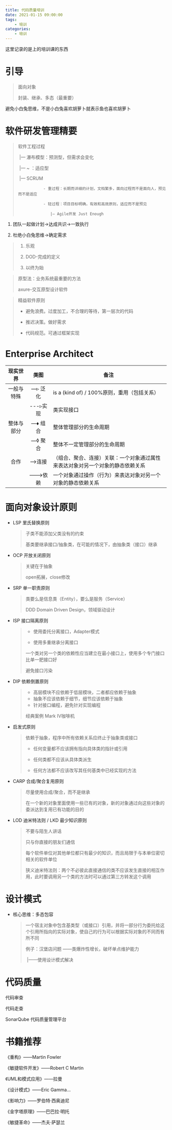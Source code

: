```yaml
---
title: 代码质量培训
date: 2021-01-15 09:00:00
tags: 
    - 培训
categories:
    - 培训
---
```


这里记录的是上的培训课的东西

<!--more-->

# 引导

> 面向对象
>
> 封装、继承、多态（最重要）

避免小白兔思维，不是小白兔喜欢胡萝卜就表示鱼也喜欢胡萝卜

# 软件研发管理精要

> 软件工程过程
>
> ​	|— 瀑布模型：预测型，但需求会变化
>
> ​	|— ~ ：适应型
>
> ​			|— SCRUM
>
>                - 重过程：长期而详细的计划，文档繁多，面向过程而不是面向人，预见而不是适应
> 
>                - 轻过程：项目目标明确，有效和高效原则，适应而不是预见
> 
>                   |— Agile开发 Just Enough

1. 团队一起做计划->达成共识->一致执行

2. 杜绝小白兔思维->确定需求

>1. 乐观
>
>2. DOD-完成的定义
>
>3. 以终为始

> 原型法：业务系统最重要的方法
>
> axure-交互原型设计软件

> 精益软件原则
>
>   - 避免浪费。过度加工，不合理的等待，第一层次的代码
> 
>   - 推迟决策。做好需求
> 
>   - 代码规范。可通过框架实现

# Enterprise Architect

|  现实世界  |   类图   | 备注                                                         |
| :--------: | :------: | ------------------------------------------------------------ |
| 一般与特殊 | —▹ 泛化  | is a (kind of) / 100%原则，重用（包括关系）                  |
|            | ---▹实现 | 类实现接口                                                   |
| 整体与部分 | —♦ 组合  | 整体管理部分的生命周期                                       |
|            | —◊ 聚合  | 整体不一定管理部分的生命周期                                 |
|    合作    |  —>连接  | （组合、聚合、连接）关联：一个对象通过属性来表达对象对另一个对象的静态依赖关系 |
|            | --->依赖 | 一个对象通过操作（行为）来表达对象对另一个对象的静态依赖关系 |

# 面向对象设计原则

- LSP 里氏替换原则

  > 子类不能添加父类没有的约束
  >
  > 基类要继承接口/抽象类，在可能的情况下，由抽象类（接口）继承

- OCP 开放关闭原则

  > 关键在于抽象
  >
  > open拓展，close修改

- SRP 单一职责原则

  > 类要么是信息类（Entity），要么是服务（Service）
  >
  > DDD Domain Driven Design，领域驱动设计

- ISP 接口隔离原则

  > - 使用委托分离接口，Adapter模式
  >
  > - 使用多重继承分离接口
  >
  > 一个类对另一个类的依赖性应当建立在最小接口上，使用多个专门接口比单一肥接口好
  >
  > 避免接口污染

- DIP 依赖倒置原则

  > - 高层模块不应依赖于低层模块，二者都应依赖于抽象
  > - 抽象不应该依赖于细节，细节应该依赖于抽象
  > - 针对接口编程，避免针对实现编程
  >
  > 经典案例 Mark IV咖啡机

- 启发式原则

  > 依赖于抽象，程序中所有依赖关系应终止于抽象类或接口
  >
  > - 任何变量都不应该拥有指向具体类的指针或引用
  >
  > - 任何类都不应该从具体类派生
  >
  > - 任何方法都不应该改写其任何基类中已经实现的方法

- CARP 合成/聚合复用原则

  > 尽量使用合成/聚合，而不是继承
  >
  > 在一个新的对象里面使用一些已有的对象，新的对象通过向这些对象的委派达到复用已有功能的目的

- LOD 迪米特法则 / LKD 最少知识原则

  > 不要与陌生人讲话
  >
  > 只与你直接的朋友们通信
  >
  > 每个软件单位对其他单位都只有最少的知识，而且局限于与本单位密切相关的软件单位
  >
  > 狭义迪米特法则：两个不必彼此直接通信的类不应该发生直接的相互作用，此时要调用另一个类的方法时可以通过第三方转发这个调用

# 设计模式

- 核心思维：多态包容

  > 一个宿主对象中包含基类型（或接口）引用，并将一部分行为委托给这个引用所指向的实际对象，使自己的行为可以根据实际对象的不同而有所不同
  >
  > 例子：汉堡店问题 ——类爆炸性增长，破坏单点维护能力
  >
  > ​						 	|——使用设计模式解决

# 代码质量

代码审查

代码走查

SonarQube 代码质量管理平台

# 书籍推荐

《重构》——Martin Fowler

《敏捷软件开发》——Robert C Martin

《UML和模式应用》——拉曼

《设计模式》——Eric Gamma...

《影响力》——罗伯特·西奥迪尼

《金字塔原理》——巴巴拉·明托

《敏捷革命》——杰夫·萨瑟兰